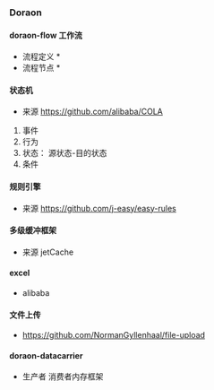 ### Doraon

#### doraon-flow 工作流

- 流程定义
  * 
- 流程节点
  * 


#### 状态机

- 来源 https://github.com/alibaba/COLA

1. 事件
2. 行为
3. 状态： 源状态-目的状态
4. 条件

#### 规则引擎

- 来源 https://github.com/j-easy/easy-rules


#### 多级缓冲框架

- 来源 jetCache

#### excel

- alibaba

#### 文件上传
- https://github.com/NormanGyllenhaal/file-upload

#### doraon-datacarrier

- 生产者 消费者内存框架